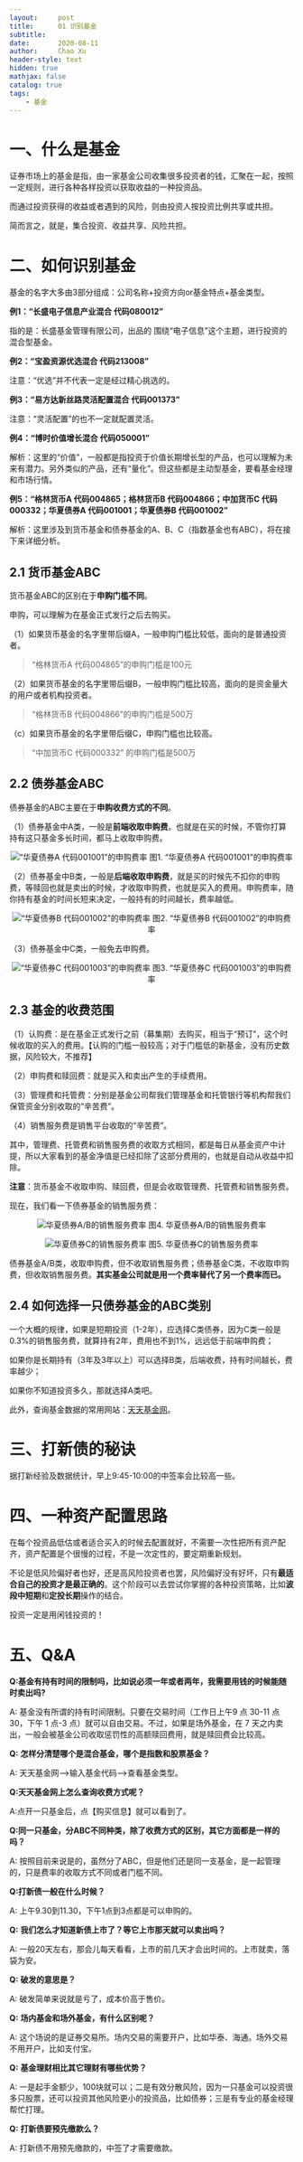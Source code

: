 ```yaml
---
layout:     post
title:      01 识别基金
subtitle:   
date:       2020-08-11
author:     Chao Xu
header-style: text
hidden: true 
mathjax: false
catalog: true
tags:
    - 基金
---
```


# **一、什么是基金**

证券市场上的基金是指，由一家基金公司收集很多投资者的钱，汇聚在一起，按照一定规则，进行各种各样投资以获取收益的一种投资品。

而通过投资获得的收益或者遇到的风险，则由投资人按投资比例共享或共担。

简而言之，就是，集合投资、收益共享、风险共担。

# **二、如何识别基金**

基金的名字大多由3部分组成：公司名称+投资方向or基金特点+基金类型。

**例1：“长盛电子信息产业混合 代码080012”**

指的是：长盛基金管理有限公司，出品的 围绕“电子信息”这个主题，进行投资的混合型基金。

**例2：“宝盈资源优选混合 代码213008”**

注意：“优选”并不代表一定是经过精心挑选的。

**例3：“易方达新丝路灵活配置混合 代码001373”**

注意：“灵活配置”的也不一定就配置灵活。

**例4：“博时价值增长混合 代码050001”**

解析：这里的“价值”，一般都是指投资于价值长期增长型的产品，也可以理解为未来有潜力。另外类似的产品，还有“量化”。但这些都是主动型基金，要看基金经理和市场行情。

**例5：“格林货币A 代码004865；格林货币B 代码004866；中加货币C 代码000332；华夏债券A 代码001001；华夏债券B 代码001002”**

解析：这里涉及到货币基金和债券基金的A、B、C（指数基金也有ABC），将在接下来详细分析。

## **2.1** **货币基金ABC**

货币基金ABC的区别在于**申购门槛不同**。

申购，可以理解为在基金正式发行之后去购买。

（1）如果货币基金的名字里带后缀A，一般申购门槛比较低，面向的是普通投资者。

> “格林货币A 代码004865”的申购门槛是100元

（2）如果货币基金的名字里带后缀B，一般申购门槛比较高，面向的是资金量大的用户或者机构投资者。

> “格林货币B 代码004866”的申购门槛是500万

（c）如果货币基金的名字里带后缀C，申购门槛也比较高。

> “中加货币C 代码000332” 的申购门槛是500万

## **2.2** **债券基金ABC**

债券基金的ABC主要在于**申购收费方式的不同**。

（1）债券基金中A类，一般是**前端收取申购费**。也就是在买的时候，不管你打算持有这只基金多长时间，都马上收取申购费。

<p align="center">
  <img src="https://i.loli.net/2020/09/22/TEeFDqru2f5AwXj.png" title="“华夏债券A 代码001001”的申购费率">
图1. “华夏债券A 代码001001”的申购费率
</p>

（2）债券基金中B类，一般是**后端收取申购费**，就是买的时候先不扣你的申购费，等赎回也就是卖出的时候，才收取申购费，也就是买入的费用。申购费率，随你持有基金的时间长短来决定，一般持有的时间越长，费率越低。

<p align="center">
  <img src="https://i.loli.net/2020/09/22/hBUnTzxXm5kVtLb.png" title="“华夏债券B 代码001002”的申购费率">
图2. “华夏债券B 代码001002”的申购费率
</p>



（3）债券基金中C类，一般免去申购费。

<p align="center">
  <img src="https://i.loli.net/2020/09/22/zKiCcm9GEdHeNoQ.png" title="“华夏债券C 代码001003”的申购费率">
图3. “华夏债券C 代码001003”的申购费率
</p>



## **2.3** **基金的收费范围**

（1）认购费：是在基金正式发行之前（募集期）去购买，相当于“预订”，这个时候收取的买入的费用。【认购的门槛一般较高；对于门槛低的新基金，没有历史数据，风险较大，不推荐】

（2）申购费和赎回费：就是买入和卖出产生的手续费用。

（3）管理费和托管费：分别是基金公司帮我们管理基金和托管银行等机构帮我们保管资金分别收取的“辛苦费”。

（4）销售服务费是销售平台收取的“辛苦费”。

其中，管理费、托管费和销售服务费的收取方式相同，都是每日从基金资产中计提，所以大家看到的基金净值是已经扣除了这部分费用的，也就是自动从收益中扣除。

**注意**：货币基金不收取申购、赎回费，但是会收取管理费、托管费和销售服务费。

现在，我们看一下债券基金的销售服务费：

<p align="center">
  <img src="https://i.loli.net/2020/09/23/RQ8Yq7DOWXUrcG1.png" title="华夏债券A/B的销售服务费率">
图4. 华夏债券A/B的销售服务费率
</p>



<p align="center">
  <img src="https://i.loli.net/2020/09/23/g9ZoH642yqeaSlO.png" title="华夏债券C的销售服务费率">
图5. 华夏债券C的销售服务费率
</p>



债券基金A/B类，收取申购费，但不收取销售服务费；债券基金C类，不收取申购费，但收取销售服务费。**其实基金公司就是用一个费率替代了另一个费率而已。**

## **2.4** **如何选择一只债券基金的ABC类别**

一个大概的规律，如果是短期投资（1-2年），应选择C类债券，因为C类一般是0.3%的销售服务费，就算持有2年，费用也不到1%，远远低于前端申购费；

如果你是长期持有（3年及3年以上）可以选择B类，后端收费，持有时间越长，费率越少；

如果你不知道投资多久，那就选择A类吧。

此外，查询基金数据的常用网站：[天天基金网](https://fund.eastmoney.com/)。

# **三、打新债的秘诀**

据打新经验及数据统计，早上9:45-10:00的中签率会比较高一些。

# **四、一种资产配置思路**

在每个投资品低估或者适合买入的时候去配置就好，不需要一次性把所有资产配齐，资产配置是个很慢的过程，不是一次定性的，要定期重新规划。

不论是低风险偏好者也好，还是高风险投资者也罢，风险偏好没有好坏，只有**最适合自己的投资才是最正确的**。这个阶段可以去尝试你掌握的各种投资策略，比如**波段中短期**和**定投长期**操作的结合。

投资一定是用闲钱投资的！

# **五、Q&A**

**Q:基金有持有时间的限制吗，比如说必须一年或者两年，我需要用钱的时候能随时卖出吗?**

A: 基金没有所谓的持有时间限制。只要在交易时间（工作日上午9 点 30-11 点 30，下午 1 点-3 点）就可以自由交易。不过，如果是场外基金，在 7 天之内卖出，一般会被基金公司收取惩罚性的高额赎回费用，就是赎回费会比较高。

**Q:** **怎样分清楚哪个是混合基金，哪个是指数和股票基金？**

A: 天天基金网-->输入基金代码-->查看基金类型。

**Q:天天基金网上怎么查询收费方式呢？**

A:点开一只基金后，点【购买信息】就可以看到了。

**Q:同一只基金，分ABC不同种类，除了收费方式的区别，其它方面都是一样的吗？**

A: 按照目前来说是的，虽然分了ABC，但是他们还是同一支基金，是一起管理的，只是费率的收取方式不同或者门槛不同。

**Q:打新债一般在什么时候？**

A: 上午9.30到11.30，下午1点到3点都是可以申购的。

**Q:** **我们怎么才知道新债上市了？等它上市那天就可以卖出吗？**

A: 一般20天左右，那会儿每天看看，上市的前几天才会出时间的。上市就卖，落袋为安。

**Q:** **破发的意思是？**

A: 破发简单来说就是亏了，成本价高于售价。

**Q:** **场内基金和场外基金，有什么区别呢？**

A: 这个场说的是证券交易所。场内交易的需要开户，比如华泰、海通。场外交易不用开户，比如支付宝。

**Q:** **基金理财相比其它理财有哪些优势？**

A: 一是起手金额少，100块就可以；二是有效分散风险，因为一只基金可以投资很多只股票，还可以投资其他风险更小的投资品，比如债券；三是有专业的基金经理帮忙打理。

**Q:** **打新债要预先缴款么？**

A: 打新债不用预先缴款的，中签了才需要缴款。